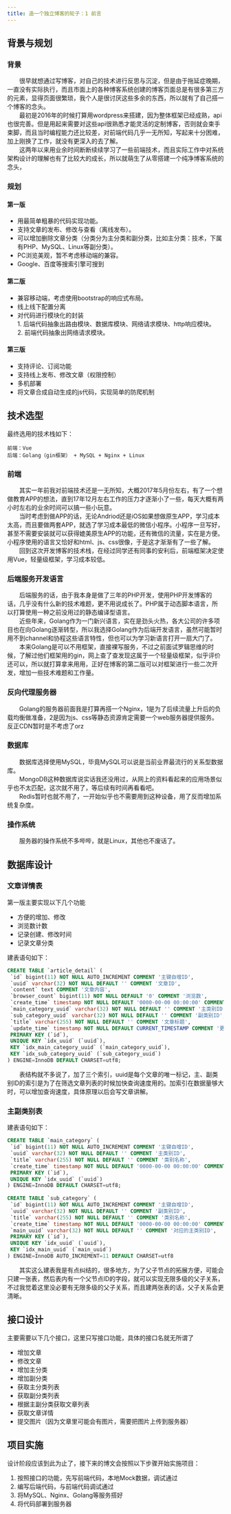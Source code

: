 ```yaml
---
title: 造一个独立博客的轮子：1 前言
---
```

## 背景与规划
### 背景
&emsp;&emsp;很早就想通过写博客，对自己的技术进行反思与沉淀，但是由于拖延症晚期，一直没有实际执行，而且市面上的各种博客系统创建的博客页面总是有很多第三方的元素，显得页面很繁琐，我个人是很讨厌这些多余的东西，所以就有了自己搭一个博客的念头。<br>
&emsp;&emsp;最初是2016年的时候打算用wordpress来搭建，因为整体框架已经成熟，api也很完善。但是用起来需要对这些api很熟悉才能灵活的定制博客，否则就会束手束脚，而且当时编程能力还比较差，对前端代码几乎一无所知，写起来十分困难，加上刚换了工作，就没有更深入的去了解。<br>
&emsp;&emsp;这两年以来用业余时间断断续续学习了一些前端技术，而且实际工作中对系统架构设计的理解也有了比较大的成长，所以就萌生了从零搭建一个纯净博客系统的念头，

### 规划
#### 第一版
* 用最简单粗暴的代码实现功能。
* 支持文章的发布、修改与查看（离线发布）。
* 可以增加删除文章分类（分类分为主分类和副分类，比如主分类：技术，下属有PHP、MySQL、Linux等副分类）。
* PC浏览美观，暂不考虑移动端的兼容。
* Google、百度等搜索引擎可搜到

#### 第二版
* 兼容移动端，考虑使用bootstrap的响应式布局。
* 线上线下配置分离
* 对代码进行模块化的封装<br>1. 后端代码抽象出路由模块、数据库模块、网络请求模块、http响应模块。<br>2. 前端代码抽象出网络请求模块。

#### 第三版
* 支持评论、订阅功能
* 支持线上发布、修改文章（权限控制）
* 多机部署
* 将文章合成自动生成的js代码，实现简单的防爬机制

## 技术选型
最终选用的技术栈如下：

	前端：Vue
	后端：Golang（gin框架） + MySQL + Nginx + Linux
### 前端
&emsp;&emsp;其实一年前我对前端技术还是一无所知，大概2017年5月份左右，有了一个想做教育APP的想法，直到17年12月左右工作的压力才逐渐小了一些，每天大概有两小时左右的业余时间可以搞一些小玩意。<br>
&emsp;&emsp;当时考虑到做APP的话，无论Andriod还是iOS如果想做原生APP，学习成本太高，而且要做两套APP，就选了学习成本最低的微信小程序。小程序一旦写好，甚至不需要安装就可以获得媲美原生APP的功能，还有微信的流量，实在是方便。小程序使用的语言又恰好和html、js、css很像，于是这才渐渐有了一些了解。<br>
&emsp;&emsp;回到这次开发博客的技术栈，在经过同学还有同事的安利后，前端框架决定使用Vue，轻量级框架，学习成本较低。<br>
### 后端服务开发语言
&emsp;&emsp;后端服务的话，由于我本身是做了三年的PHP开发，使用PHP开发博客的话，几乎没有什么新的技术难题，更不用说成长了。PHP属于动态脚本语言，所以打算使用一种之前没用过的静态编译型语言。<br>
&emsp;&emsp;近些年来，Golang作为一门新兴语言，实在是劲头火热，各大公司的许多项目也在向Golang逐渐转型，所以我选择Golang作为后端开发语言，虽然可能暂时用不到channel和协程这些语言特性，但也可以为学习新语言打开一扇大门了。<br>
&emsp;&emsp;本来Golang是可以不用框架，直接裸写服务，不过之前面试罗辑思维的时候，了解过他们框架用的gin，网上查了查发现这属于一个轻量级框架，似乎评价还可以，所以就打算拿来用用，正好在博客的第二版可以对框架进行一些二次开发，增加一些技术难题和工作量。
### 反向代理服务器
&emsp;&emsp;Golang的服务器前面我是打算再搭一个Nginx，1是为了后续流量上升后的负载均衡做准备，2是因为js、css等静态资源肯定需要一个web服务器提供服务。反正CDN暂时是不考虑了orz<br>
### 数据库
&emsp;&emsp;数据库选择使用MySQL，毕竟MySQL可以说是当前业界最流行的关系型数据库。<br>
&emsp;&emsp;MongoDB这种数据库说实话我还没用过，从网上的资料看起来的应用场景似乎也不太匹配，这次就不用了，等后续有时间再看看吧。<br>
&emsp;&emsp;Redis暂时也就不用了，一开始似乎也不需要用到这种设备，用了反而增加系统复杂度。<br>
### 操作系统
&emsp;&emsp;服务器的操作系统不多哔哔，就是Linux，其他也不废话了。
## 数据库设计
### 文章详情表
第一版主要实现以下几个功能<br>

* 方便的增加、修改
* 浏览数计数
* 记录创建、修改时间
* 记录文章分类

建表语句如下：

```sql
CREATE TABLE `article_detail` (
 `id` bigint(11) NOT NULL AUTO_INCREMENT COMMENT '主键自增ID',
 `uuid` varchar(32) NOT NULL DEFAULT '' COMMENT '文章ID',
 `content` text COMMENT '文章内容',
 `browser_count` bigint(11) NOT NULL DEFAULT '0' COMMENT '浏览数',
 `create_time` timestamp NOT NULL DEFAULT '0000-00-00 00:00:00' COMMENT '创建时间',
 `main_category_uuid` varchar(32) NOT NULL DEFAULT '' COMMENT '主类别ID',
 `sub_category_uuid` varchar(32) NOT NULL DEFAULT '' COMMENT '副类别ID',
 `title` varchar(255) NOT NULL DEFAULT '' COMMENT '文章标题',
 `update_time` timestamp NOT NULL DEFAULT CURRENT_TIMESTAMP COMMENT '更新时间',
 PRIMARY KEY (`id`),
 UNIQUE KEY `idx_uuid` (`uuid`),
 KEY `idx_main_category_uuid` (`main_category_uuid`),
 KEY `idx_sub_category_uuid` (`sub_category_uuid`)
) ENGINE=InnoDB DEFAULT CHARSET=utf8;
```
&emsp;&emsp;表结构就不多说了，加了三个索引，uuid是每个文章的唯一标记，主、副类别ID的索引是为了在筛选文章列表的时候加快查询速度用的。加索引在数据量够大时，可以增加查询速度，具体原理以后会写文章讲解。
### 主副类别表
建表语句如下：

```sql
CREATE TABLE `main_category` (
 `id` bigint(11) NOT NULL AUTO_INCREMENT COMMENT '主键自增ID',
 `uuid` varchar(32) NOT NULL DEFAULT '' COMMENT '主类别ID',
 `title` varchar(255) NOT NULL DEFAULT '' COMMENT '类别名称',
 `create_time` timestamp NOT NULL DEFAULT '0000-00-00 00:00:00' COMMENT '创建时间',
 PRIMARY KEY (`id`),
 UNIQUE KEY `idx_uuid` (`uuid`)
) ENGINE=InnoDB DEFAULT CHARSET=utf8;
	
CREATE TABLE `sub_category` (
 `id` bigint(11) NOT NULL AUTO_INCREMENT COMMENT '主键自增ID',
 `uuid` varchar(32) NOT NULL DEFAULT '' COMMENT '副类别ID',
 `title` varchar(255) NOT NULL DEFAULT '' COMMENT '类别名称',
 `create_time` timestamp NOT NULL DEFAULT '0000-00-00 00:00:00' COMMENT '创建时间',
 `main_uuid` varchar(32) NOT NULL DEFAULT '' COMMENT '对应的主类别ID',
 PRIMARY KEY (`id`),
 UNIQUE KEY `idx_uuid` (`uuid`),
 KEY `idx_main_uuid` (`main_uuid`)
) ENGINE=InnoDB AUTO_INCREMENT=11 DEFAULT CHARSET=utf8
```

&emsp;&emsp;其实这么建表我是有点纠结的，很多地方，为了父子节点的拓展方便，可能会只建一张表，然后表内有一个父节点ID的字段，就可以实现无限多级的父子关系，不过我觉着这里没必要有无限多级的父子关系，而且建两张表的话，父子关系会更清晰。
## 接口设计
主要需要以下几个接口，这里只写接口功能，具体的接口名就无所谓了<br>

* 增加文章
* 修改文章
* 增加主分类
* 增加副分类
* 获取主分类列表
* 获取副分类列表
* 根据主副分类获取文章列表
* 获取文章详情
* 提交图片（因为文章里可能会有图片，需要把图片上传到服务器）

## 项目实施
设计阶段应该到此为止了，接下来的博文会按照以下步骤开始实施项目：<br>

1. 按照接口的功能，先写前端代码，本地Mock数据，调试通过
2. 编写后端代码，与前端代码调试通过
3. 将MySQL、Nginx、Golang等服务搭好
4. 将代码部署到服务器

